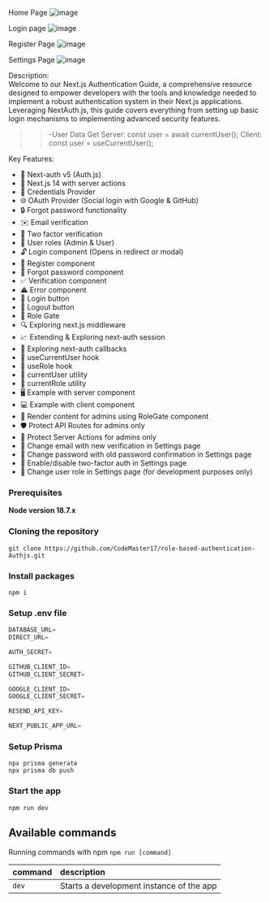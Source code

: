 Home Page
![image](https://github.com/CodeMaster17/role-based-authentication-Authjs/assets/96763776/e1dfd40a-1dda-43ea-8f62-e839aadd30f5)

Login page
![image](https://github.com/CodeMaster17/role-based-authentication-Authjs/assets/96763776/9f0e2fad-b380-4f1c-a622-1b45ac9702f3)

Register Page
![image](https://github.com/CodeMaster17/role-based-authentication-Authjs/assets/96763776/91375ff6-d19d-47c3-be3e-d8893a6eff66)

Settings Page
![image](https://github.com/CodeMaster17/role-based-authentication-Authjs/assets/96763776/91663aaf-f2e1-4aa4-87fe-3b4fde78817d)

Description: <br/>
Welcome to our Next.js Authentication Guide, a comprehensive resource designed to empower developers with the tools and knowledge needed to implement a robust authentication system in their Next.js applications. Leveraging NextAuth.js, this guide covers everything from setting up basic login mechanisms to implementing advanced security features.

> > -User Data Get
> > Server: const user = await currentUser();
> > Client: const user = useCurrentUser();

Key Features:

- 🔐 Next-auth v5 (Auth.js)
- 🚀 Next.js 14 with server actions
- 🔑 Credentials Provider
- 🌐 OAuth Provider (Social login with Google & GitHub)
- 🔒 Forgot password functionality
- ✉️ Email verification
- 📱 Two factor verification
- 👥 User roles (Admin & User)
- 🔓 Login component (Opens in redirect or modal)
- 📝 Register component
- 🤔 Forgot password component
- ✅ Verification component
- ⚠️ Error component
- 🔘 Login button
- 🚪 Logout button
- 🚧 Role Gate
- 🔍 Exploring next.js middleware
- 📈 Extending & Exploring next-auth session
- 🔄 Exploring next-auth callbacks
- 👤 useCurrentUser hook
- 🛂 useRole hook
- 🧑 currentUser utility
- 👮 currentRole utility
- 🖥️ Example with server component
- 💻 Example with client component
- 👑 Render content for admins using RoleGate component
- 🛡️ Protect API Routes for admins only
- 🔐 Protect Server Actions for admins only
- 📧 Change email with new verification in Settings page
- 🔑 Change password with old password confirmation in Settings page
- 🔔 Enable/disable two-factor auth in Settings page
- 🔄 Change user role in Settings page (for development purposes only)

### Prerequisites

**Node version 18.7.x**

### Cloning the repository

```shell
git clone https://github.com/CodeMaster17/role-based-authentication-Authjs.git
```

### Install packages

```shell
npm i
```

### Setup .env file

```js
DATABASE_URL=
DIRECT_URL=

AUTH_SECRET=

GITHUB_CLIENT_ID=
GITHUB_CLIENT_SECRET=

GOOGLE_CLIENT_ID=
GOOGLE_CLIENT_SECRET=

RESEND_API_KEY=

NEXT_PUBLIC_APP_URL=
```

### Setup Prisma

```shell
npx prisma generate
npx prisma db push
```

### Start the app

```shell
npm run dev
```

## Available commands

Running commands with npm `npm run [command]`

| command | description                              |
| :------ | :--------------------------------------- |
| `dev`   | Starts a development instance of the app |
